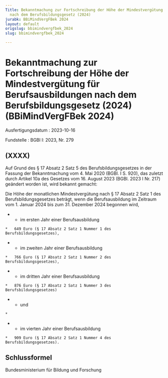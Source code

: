 ```yaml
---
Title: Bekanntmachung zur Fortschreibung der Höhe der Mindestvergütung für Berufsausbildungen
  nach dem Berufsbildungsgesetz (2024)
jurabk: BBiMindVergFBek 2024
layout: default
origslug: bbimindvergfbek_2024
slug: bbimindvergfbek_2024

---
```


# Bekanntmachung zur Fortschreibung der Höhe der Mindestvergütung für Berufsausbildungen nach dem Berufsbildungsgesetz (2024) (BBiMindVergFBek 2024)

Ausfertigungsdatum
:   2023-10-16

Fundstelle
:   BGBl I: 2023, Nr. 279


## (XXXX)

Auf Grund des § 17 Absatz 2 Satz 5 des Berufsbildungsgesetzes in der Fassung der Bekanntmachung vom 4. Mai 2020 (BGBl. I S. 920), das zuletzt durch Artikel 10a des Gesetzes vom 16. August 2023 (BGBl. 2023 I Nr. 217) geändert worden ist, wird bekannt gemacht:

Die Höhe der monatlichen Mindestvergütung nach § 17 Absatz 2 Satz 1 des Berufsbildungsgesetzes beträgt, wenn die Berufsausbildung im Zeitraum vom 1. Januar 2024 bis zum 31. Dezember 2024 begonnen wird,


*    *   im ersten Jahr einer Berufsausbildung

    *   649 Euro (§ 17 Absatz 2 Satz 1 Nummer 1 des Berufsbildungsgesetzes),


*    *   im zweiten Jahr einer Berufsausbildung

    *   766 Euro (§ 17 Absatz 2 Satz 1 Nummer 2 des Berufsbildungsgesetzes),


*    *   im dritten Jahr einer Berufsausbildung

    *   876 Euro (§ 17 Absatz 2 Satz 1 Nummer 3 des Berufsbildungsgesetzes)


*    *   und

    *

*    *   im vierten Jahr einer Berufsausbildung

    *   909 Euro (§ 17 Absatz 2 Satz 1 Nummer 4 des Berufsbildungsgesetzes).





## Schlussformel

Bundesministerium für Bildung und Forschung

